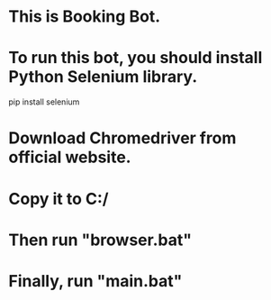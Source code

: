 # This is Booking Bot.
# To run this bot, you should install Python Selenium library.

pip install selenium

# Download Chromedriver from official website.
# Copy it to C:/
# Then run "browser.bat"
# Finally, run "main.bat"
